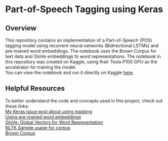 # Part-of-Speech Tagging using Keras
## Overview
This repository contains an implementation of a Part-of-Speech (POS) tagging model using recurrent neural networks (Bidirectional LSTMs) and pre-trained word embeddings. The notebook uses the Brown Corpus for text data and GloVe embeddings fo word representations.
The notebook in this repository  was created on Kaggle, using their Tesla P100 GPU as the accelerator for training the model.  
You can view the notebook and run it directly on Kaggle [here](https://www.kaggle.com/code/beasttitan/pos-tagging).
## Helpful Resources
To better understand the code and concepts used in this project, check out these links:  
[My Keras issue post about using masking](https://github.com/keras-team/keras/issues/20754)   
[Using pre-trained word embeddings](https://keras.io/examples/nlp/pretrained_word_embeddings/)    
[GloVe: Global Vectors for Word Representation](https://nlp.stanford.edu/projects/glove/)  
[NLTK Sample usage for corpus](https://www.nltk.org/howto/corpus.html)    
[Brown Corpus](https://en.wikipedia.org/wiki/Brown_Corpus)    

